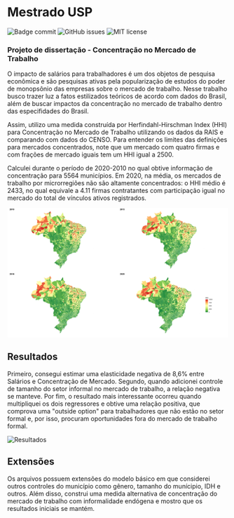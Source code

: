 # Mestrado USP

![Badge commit](https://img.shields.io/github/last-commit/afueta/tcc) 
![GitHub issues](https://img.shields.io/github/issues/afueta/tcc)
![MIT license](https://img.shields.io/github/license/afueta/tcc)

### Projeto de dissertação - Concentração no Mercado de Trabalho

O impacto de salários para trabalhadores é um dos objetos de pesquisa econômica e são pesquisas ativas pela popularização de estudos do poder de monopsônio das empresas sobre o mercado de trabalho. Nesse trabalho busco trazer luz a fatos estilizados teóricos de acordo com dados do Brasil, além de buscar impactos da concentração no mercado de trabalho dentro das especifidades do Brasil.

Assim, utilizo uma medida construída por Herfindahl-Hirschman Index (HHI) para Concentração no Mercado de Trabalho utilizando os dados da RAIS e comparando com dados do CENSO. Para entender os limites das definições para mercados concentrados, note que um mercado com quatro firmas e com frações de mercado iguais tem um HHI igual a 2500.

Calculei durante o período de 2020-2010 no qual obtive informação de concentração para 5564 municípios. Em 2020, na média, os mercados de trabalho por microrregiões não são altamente concentrados: o HHI médio é 2433, no qual equivale a 4.11 firmas contratantes com participação igual no mercado do total de vínculos ativos registrados.

![imagem](image3.png)

## Resultados

Primeiro, consegui estimar uma elasticidade negativa de 8,6% entre Salários e Concentração de Mercado. Segundo, quando adicionei controle de tamanho do setor informal no mercado de trabalho, a relação negativa se manteve. Por fim, o resultado mais interessante ocorreu quando multipliquei os dois regressores e obtive uma relação positiva, que comprova uma "outside option" para trabalhadores que não estão no setor formal e, por isso, procuram oportunidades fora do mercado de trabalho formal.


![Resultados](https://latex2image-output.s3.amazonaws.com/img-AzHrezP5stv7.jpg)

## Extensões

Os arquivos possuem extensões do modelo básico em que considerei outros controles do município como gênero, tamanho do munícipio, IDH e outros. Além disso, construi uma medida alternativa de concentração do mercado de trabalho com informalidade endógena e mostro que os resultados iniciais se mantém.


